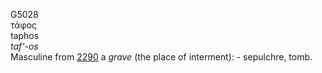 <body>
  <p>G5028<br>  τάφος  <br> taphos  <br><i>taf‘-os </i><br>Masculine from <a href="g2290.htm">2290</a>  a <i>grave</i> (the place of interment): - sepulchre, tomb.<br></p>
 </body>